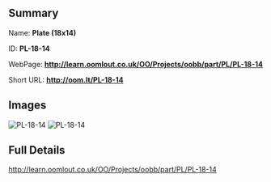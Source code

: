 

## Summary
 
Name: __Plate (18x14)__

ID: __PL-18-14__

WebPage: __http://learn.oomlout.co.uk/OO/Projects/oobb/part/PL/PL-18-14__

Short URL: __http://oom.lt/PL-18-14__


## Images
![PL-18-14](http://oomlout.com/oobb-gen/parts/PL/PL-18-14/PL-18-14_01_420.jpg)
![PL-18-14](http://oomlout.com/oobb-gen/parts/PL/PL-18-14/PL-18-14_420.png)




## Full Details

 http://learn.oomlout.co.uk/OO/Projects/oobb/part/PL/PL-18-14

